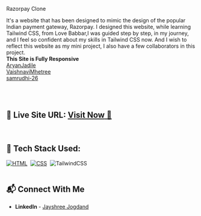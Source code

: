  Razorpay Clone

It's a website that has been designed to mimic the design of the popular Indian payment gateway, Razorpay.
I designed this website, while learning Tailwind CSS, from Love Babbar,I was guided step by step, in my journey, and I feel so confident about my skills in Tailwind CSS now.
And I wish to reflect this website as my mini project, I also have a few collaborators in this project.<br>
**This Site is Fully Responsive**
<br>
<a href ="https://github.com/AryanJadile"> AryanJadile</a> <br>
<a href="https://github.com/VaishnaviMhetree">VaishnaviMhetree</a><br>
<a href="https://github.com/samrudhi-26">samrudhi-26</a><br>

<br>
<br>

## 📌 **Live Site URL:** <a href="https://razorpay-copy.netlify.app/">**Visit Now** 🚀</a>

<br>

## 📌 Tech Stack Used: 

[![HTML](https://img.shields.io/badge/html5%20-%23E34F26.svg?&style=for-the-badge&logo=html5&logoColor=white)](https://github.com/prakash-naikwadi)&nbsp;
[![CSS](https://img.shields.io/badge/css3%20-%231572B6.svg?&style=for-the-badge&logo=css3&logoColor=white)](https://github.com/prakash-naikwadi)&nbsp;
<img alt="TailwindCSS" src="https://img.shields.io/badge/Tailwind_CSS-38B2AC?style=for-the-badge&logo=tailwind-css&logoColor=white"/>&nbsp;
<br>
<br>

## 📬 Connect With Me

- **LinkedIn** - [Jayshree Jogdand](www.linkedin.com/in/jayshree-jogdand-6a8312312)
  
